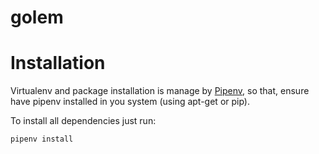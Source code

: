 # golem

# Installation
Virtualenv and package installation is manage by [Pipenv](https://pipenv.readthedocs.io/en/latest/),
so that, ensure have pipenv installed in you system (using apt-get or pip).

To install all dependencies just run:

    pipenv install

